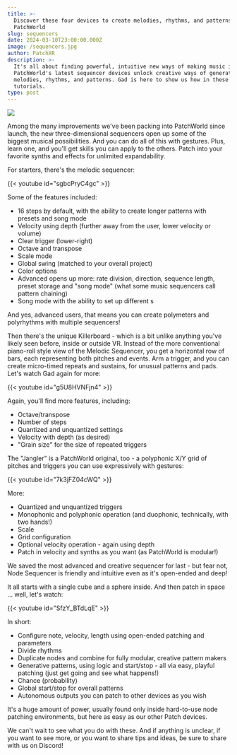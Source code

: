 ```yaml
---
title: >-
  Discover these four devices to create melodies, rhythms, and patterns in
  PatchWorld
slug: sequencers
date: 2024-03-10T23:00:00.000Z
image: /sequencers.jpg
author: PatchXR
description: >-
  It's all about finding powerful, intuitive new ways of making music in VR.
  PatchWorld's latest sequencer devices unlock creative ways of generating
  melodies, rhythms, and patterns. Gad is here to show us how in these video
  tutorials.
type: post
---
```


![](/apics/sequencers.jpg)

Among the many improvements we've been packing into PatchWorld since launch, the new three-dimensional sequencers open up some of the biggest musical possibilities. And you can do all of this with gestures. Plus, learn one, and you'll get skills you can apply to the others. Patch into your favorite synths and effects for unlimited expandability.

For starters, there's the melodic sequencer:

{{< youtube id="sgbcPryC4gc" >}}

Some of the features included:

* 16 steps by default, with the ability to create longer patterns with presets and song mode
* Velocity using depth (further away from the user, lower velocity or volume)
* Clear trigger (lower-right)
* Octave and transpose
* Scale mode
* Global swing (matched to your overall project)
* Color options
* Advanced opens up more: rate division, direction, sequence length, preset storage and "song mode" (what some music sequencers call pattern chaining)
* Song mode with the ability to set up different s

And yes, advanced users, that means you can create polymeters and polyrhythms with multiple sequencers! 

Then there's the unique Killerboard - which is a bit unlike anything you've likely seen before, inside or outside VR. Instead of the more conventional piano-roll style view of the Melodic Sequencer, you get a horizontal row of bars, each representing both pitches and events. Arm a trigger, and you can create micro-timed repeats and sustains, for unusual patterns and pads.  Let's watch Gad again for more:

{{< youtube id="g5U8HVNFjn4" >}}

Again, you'll find more features, including:

* Octave/transpose
* Number of steps
* Quantized and unquantized settings
* Velocity with depth (as desired)
* "Grain size" for the size of repeated triggers

The "Jangler" is a PatchWorld original, too - a polyphonic X/Y grid of pitches and triggers you can use expressively with gestures:

{{< youtube id="7k3jFZ04cWQ" >}}

More:

* Quantized and unquantized triggers
* Monophonic and polyphonic operation (and duophonic, technically, with two hands!)
* Scale
* Grid configuration
* Optional velocity operation - again using depth
* Patch in velocity and synths as you want (as PatchWorld is modular!)

We saved the most advanced and creative sequencer for last - but fear not, Node Sequencer is friendly and intuitive even as it's open-ended and deep!

It all starts with a single cube and a sphere inside. And then patch in space ... well, let's watch:

{{< youtube id="SfzY_BTdLqE" >}}

In short:

* Configure note, velocity, length using open-ended patching and parameters
* Divide rhythms
* Duplicate nodes and combine for fully modular, creative pattern makers
* Generative patterns, using logic and start/stop - all via easy, playful patching (just get going and see what happens!)
* Chance (probability)
* Global start/stop for overall patterns
* Autonomous outputs you can patch to other devices as you wish

It's a huge amount of power, usually found only inside hard-to-use node patching environments, but here as easy as our other Patch devices. 

We can't wait to see what you do with these. And if anything is unclear, if you want to see more, or you want to share tips and ideas, be sure to share with us on Discord!
